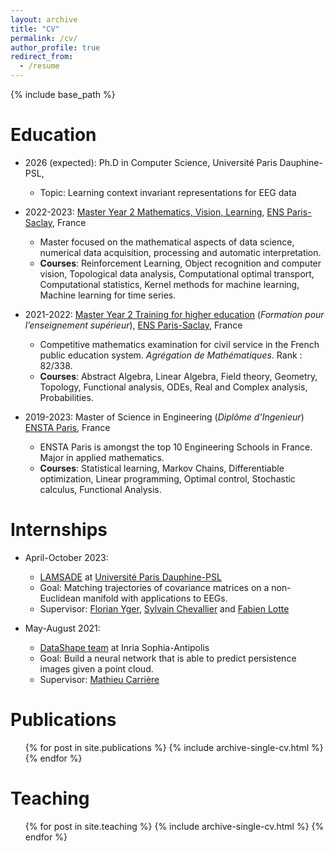 ```yaml
---
layout: archive
title: "CV"
permalink: /cv/
author_profile: true
redirect_from:
  - /resume
---
```


{% include base_path %}

Education
======
* 2026 (expected): Ph.D in Computer Science, Université Paris Dauphine-PSL,
  * Topic: Learning context invariant representations for EEG data

* 2022-2023: [Master Year 2 Mathematics, Vision, Learning](https://www.universite-paris-saclay.fr/en/education/master/mathematics-and-applications/m2-mathematics-vision-learning), [ENS Paris-Saclay](https://ens-paris-saclay.fr), France
  * Master focused on the mathematical aspects of data science, numerical data acquisition, processing and automatic interpretation.
  * **Courses**: Reinforcement Learning, Object recognition and computer vision, Topological data analysis, Computational optimal transport, Computational statistics, Kernel methods for machine learning, Machine learning for time series.

* 2021-2022: [Master Year 2 Training for higher education](http://math.ens-paris-saclay.fr/version-francaise/formations/preparation-a-l-agregation/) (*Formation pour l’enseignement supérieur*), [ENS Paris-Saclay](https://ens-paris-saclay.fr), France
  * Competitive mathematics examination for civil service in the French public education system. *Agrégation de Mathématiques*. Rank : 82/338.
  * **Courses**: Abstract Algebra, Linear Algebra, Field theory, Geometry, Topology, Functional analysis, ODEs, Real and Complex analysis, Probabilities.

* 2019-2023: Master of Science in Engineering (*Diplôme d’Ingenieur*) [ENSTA Paris](https://www.ensta-paris.fr/en/node), France
  * ENSTA Paris is amongst the top 10 Engineering Schools in France. Major in applied mathematics.
  * **Courses**: Statistical learning, Markov Chains, Differentiable optimization, Linear programming, Optimal control, Stochastic calculus, Functional Analysis.


Internships
======
* April-October 2023:
  * [LAMSADE](https://www.lamsade.Dauphine.fr) at [Université Paris Dauphine-PSL](https://Dauphine.psl.eu)
  * Goal: Matching trajectories of covariance matrices on a non-Euclidean manifold with applications to EEGs.
  * Supervisor: [Florian Yger](https://www.lamsade.Dauphine.fr/fr/personnes/detail-cv/profile/florian-yger.html), [Sylvain Chevallier](https://sylvchev.github.io) and [Fabien Lotte](https://sites.google.com/site/fabienlotte/Home)

* May-August 2021:
  * [DataShape team](https://team.inria.fr/datashape/) at Inria Sophia-Antipolis
  * Goal: Build a neural network that is able to predict persistence images given a point cloud.
  * Supervisor: [Mathieu Carrière](https://www-sop.inria.fr/members/Mathieu.Carriere)





Publications
======
  <ul>{% for post in site.publications %}
    {% include archive-single-cv.html %}
  {% endfor %}</ul>
  
<!--
Talks
======
  <ul>{% for post in site.talks %}
    {% include archive-single-talk-cv.html %}
  {% endfor %}</ul>
-->

Teaching
======
  <ul>{% for post in site.teaching %}
    {% include archive-single-cv.html %}
  {% endfor %}</ul>
